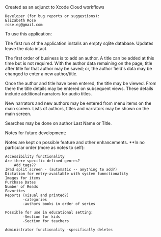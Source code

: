 Created as an adjunct to Xcode Cloud workflows

    Developer (for bug reports or suggestions):
    Elizabeth Rose
    rose.eg@gmail.com
To use this application:

The first run of the application installs an empty sqlite database. Updates leave the data intact.

The first order of business is to add an author. A title can be added at this time but is not required. With the author data remaining on the page, title after title for that author may be saved; or, the author field's data may be changed to enter a new author/title.

Once the author and title have been entered, the title may be viewed. From there the title details may be entered on subsequent views. These details include additional narrators for audio titles.

New narrators and new authors may be entered from menu items on the main screen. Lists of authors, titles and narrators may be shown on the main screen.

Searches may be done on author Last Name or Title.

Notes for future development:

Notes are kept on possible feature and other enhancements. **In no particular order (more as notes to self):

    Accessibility functionality
    Are there specific defined genres?
        Add tags??
    IPad split screen - (automatic -- anything to add?)
    Dictation for entry-available with system funnctionality
    Images for items
    Purchase Dates
    Number of Reads
    Favorites
    Reports (visual and printed?)
            -categories
            -authors books in order of series
    
    Possible for use in educational setting:
            -Section for kids
            -Section for teachers

    Administrator functionality -specifically deletes
